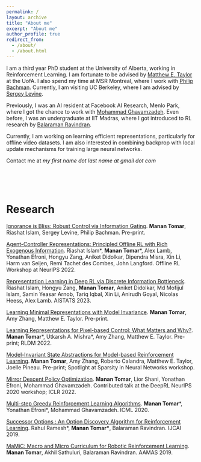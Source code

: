 ```yaml
---
permalink: /
layout: archive
title: "About me"
excerpt: "About me"
author_profile: true
redirect_from: 
  - /about/
  - /about.html
---
```


I am a third year PhD student at the University of Alberta, working in Reinforcement Learning. I am fortunate to be advised by [Matthew E. Taylor](https://drmatttaylor.net/) at the UofA. I also spend my time at MSR Montreal, where I work with [Philip Bachman](https://www.microsoft.com/en-us/research/people/phbachma/). Currently, I am visiting UC Berkeley, where I am advised by [Sergey Levine](https://people.eecs.berkeley.edu/~svlevine/).


Previously, I was an AI resident at Facebook AI Research, Menlo Park, where I got the chance to work with [Mohammad Ghavamzadeh](https://mohammadghavamzadeh.github.io/). Even before, I was an undergraduate at IIT Madras, where I got introduced to RL research by [Balaraman Ravindran](https://www.cse.iitm.ac.in/~ravi/).

Currently, I am working on learning efficient representations, particularly for offline video datasets. I am also interested in combining backprop with local update mechanisms for training large neural networks.
 
Contact me at <em> my first name dot last name at gmail dot com </em>

<br/><br/><br/>

# Research  

[Ignorance is Bliss: Robust Control via Information Gating](https://arxiv.org/abs/2303.06121). **Manan Tomar**, Riashat Islam, Sergey Levine, Philip Bachman. Pre-print.

[Agent-Controller Representations: Principled Offline RL with Rich Exogenous Information](https://arxiv.org/abs/2211.00164). Riashat Islam\*, **Manan Tomar**\*, Alex Lamb, Yonathan Efroni, Hongyu Zang, Aniket Didolkar, Dipendra Misra, Xin Li, Harm van Seijen, Remi Tachet des Combes, John Langford. Offline RL Workshop at NeurIPS 2022.

[Representation Learning in Deep RL via Discrete Information Bottleneck](https://arxiv.org/abs/2212.13835). Riashat Islam, Hongyu Zang, **Manan Tomar**, Aniket Didolkar, Md Mofijul Islam, Samin Yeasar Arnob, Tariq Iqbal, Xin Li, Anirudh Goyal, Nicolas Heess, Alex Lamb. AISTATS 2023.

[Learning Minimal Representations with Model Invariance](https://openreview.net/pdf?id=v3LXWP63qOZ). **Manan Tomar**, Amy Zhang, Matthew E. Taylor. Pre-print.

[Learning Representations for Pixel-based Control: What Matters and Why?](https://arxiv.org/pdf/2111.07775.pdf). **Manan Tomar**\*, Utkarsh A. Mishra\*, Amy Zhang, Matthew E. Taylor. Pre-print; RLDM 2022.

[Model-Invariant State Abstractions for Model-based Reinforcement Learning](https://arxiv.org/pdf/2102.09850.pdf). **Manan Tomar**, Amy Zhang, Roberto Calandra, Matthew E. Taylor, Joelle Pineau. Pre-print; Spotlight at Sparsity in Neural Networks workshop.

[Mirror Descent Policy Optimization](https://arxiv.org/abs/2005.09814.pdf). **Manan Tomar**, Lior Shani, Yonathan Efroni, Mohammad Ghavamzadeh. Contributed talk at the DeepRL NeurIPS 2020 workshop; ICLR 2022. 

[Multi-step Greedy Reinforcement Learning Algorithms](https://arxiv.org/abs/1910.02919.pdf). **Manan Tomar**\*, Yonathan Efroni\*, Mohammad Ghavamzadeh. ICML 2020.

[Successor Options : An Option Discovery Algorithm for Reinforcement Learning](https://arxiv.org/pdf/1905.05731.pdf). Rahul Ramesh\*, **Manan Tomar\***, Balaraman Ravindran. IJCAI 2019.

[MaMiC: Macro and Micro Curriculum for Robotic Reinforcement Learning](https://arxiv.org/pdf/1905.07193.pdf). **Manan Tomar**, Akhil Sathuluri, Balaraman Ravindran. AAMAS 2019.
